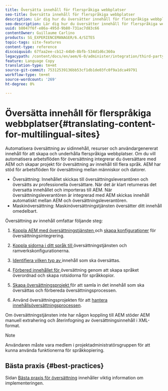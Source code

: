 ```yaml
---
title: Översätta innehåll för flerspråkiga webbplatser
seo-title: Översätta innehåll för flerspråkiga webbplatser
description: Lär dig hur du översätter innehåll för flerspråkiga webbplatser.
seo-description: Lär dig hur du översätter innehåll för flerspråkiga webbplatser.
uuid: b8047f6f-e86a-495d-9b80-731ac7d83c66
contentOwner: Guillaume Carlino
products: SG_EXPERIENCEMANAGER/6.4/SITES
topic-tags: site-features
content-type: reference
discoiquuid: 67faa2ee-cb12-44b0-8bfb-534d1d6c360a
legacypath: /content/docs/en/aem/6-0/administer/integration/third-party-services/machine-translation
feature: Language Copy
translation-type: tm+mt
source-git-commit: 75312539136bb53cf1db1de03fc0f9a1dca49791
workflow-type: tm+mt
source-wordcount: '269'
ht-degree: 0%

---
```



# Översätta innehåll för flerspråkiga webbplatser{#translating-content-for-multilingual-sites}

Automatisera översättning av sidinnehåll, resurser och användargenererat innehåll för att skapa och underhålla flerspråkiga webbplatser. Om du vill automatisera arbetsflöden för översättning integrerar du översättare med AEM och skapar projekt för översättning av innehåll till flera språk. AEM har stöd för arbetsflöden för översättning mellan människor och datorer.

* Översättning: Innehållet skickas till översättningsleverantören och översätts av professionella översättare. När det är klart returneras det översatta innehållet och importeras till AEM. När översättningsleverantören är integrerad med AEM skickas innehåll automatiskt mellan AEM och översättningsleverantören.
* Maskinöversättning: Maskinöversättningstjänsten översätter ditt innehåll omedelbart.

Översättning av innehåll omfattar följande steg:

1. [Koppla AEM med översättningstjänsten ](/help/sites-administering/tc-tic.md#connecting-to-a-translation-service-provider) och  [skapa konfigurationer](/help/sites-administering/tc-tic.md) för översättningsintegrering.

1. [Koppla sidorna i ditt språk till ](/help/sites-administering/tc-tic.md#configuring-pages-for-translation) översättningstjänsten och ramverkskonfigurationerna.
1. [Identifiera vilken typ av ](/help/sites-administering/tc-rules.md) innehåll som ska översättas.
1. [Förbered innehållet för ](/help/sites-administering/tc-prep.md) översättning genom att skapa språket överordnad och skapa rotsidorna för språkkopior.
1. [Skapa översättningsprojekt ](/help/sites-administering/tc-manage.md) för att samla in det innehåll som ska översättas och förbereda översättningsprocessen.
1. Använd översättningsprojekten för att [hantera innehållsöversättningsprocessen](/help/sites-administering/tc-manage.md).

Om översättningstjänsten inte har någon koppling till AEM stöder AEM manuell extrahering och återinfogning av översättningsinnehåll i XML-format.

>[!NOTE]
>
>Användaren måste vara medlem i projektadministratörsgruppen för att kunna använda funktionerna för språkkopiering.

## Bästa praxis {#best-practices}

Sidan [Bästa praxis för översättning](/help/sites-administering/tc-bp.md) innehåller viktig information om implementeringen.
